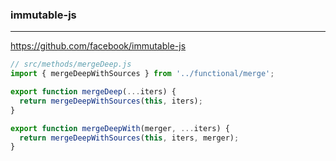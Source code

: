 ### immutable-js
---
https://github.com/facebook/immutable-js

```js
// src/methods/mergeDeep.js
import { mergeDeepWithSources } from '../functional/merge';

export function mergeDeep(...iters) {
  return mergeDeepWithSources(this, iters);
}

export function mergeDeepWith(merger, ...iters) {
  return mergeDeepWithSources(this, iters, merger);
}
```

```
```

```
```

